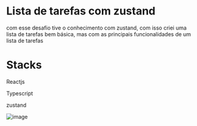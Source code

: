 <h1>Lista de tarefas com zustand</h1>

<p>com esse desafio tive o conhecimento com zustand, com isso criei uma lista de tarefas bem básica, mas com as principais funcionalidades de um lista de tarefas</p>

<h1>Stacks</h1>
<p>Reactjs</p>
<p>Typescript</p>
<p>zustand</p>

![image](https://github.com/user-attachments/assets/317499ad-6593-4c5b-a619-fd2b0588fa91)
